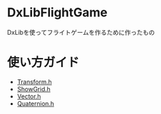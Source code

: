 # DxLibFlightGame
DxLibを使ってフライトゲームを作るために作ったもの

# 使い方ガイド
* [Transform.h](https://github.com/ayaha401/DxLibFlightGame/wiki/Transform.h)
* [ShowGrid.h](https://github.com/ayaha401/DxLibFlightGame/wiki/ShowGrid.h)
* [Vector.h](https://github.com/ayaha401/DxLibFlightGame/wiki/Vector.h)
* [Quaternion.h](https://github.com/ayaha401/DxLibFlightGame/wiki/Quaternion.h)

